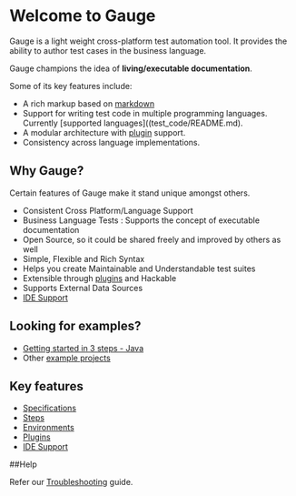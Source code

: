 # Welcome to Gauge

Gauge is a light weight cross-platform test automation tool. It provides the ability to author test cases in the business language.

Gauge champions the idea of **living/executable documentation**.

Some of its key features include:

* A rich markup based on [markdown](https://en.wikipedia.org/wiki/Markdown)
* Support for writing test code in multiple programming languages. Currently [supported languages]((test_code/README.md).
* A modular architecture with [plugin](plugins/README.md) support.
* Consistency across language implementations.

## Why Gauge?

Certain features of Gauge make it stand unique amongst others.

* Consistent Cross Platform/Language Support
* Business Language Tests : Supports the concept of executable documentation
* Open Source, so it could be shared freely and improved by others as well
* Simple, Flexible and Rich Syntax
* Helps you create Maintainable and Understandable test suites
* Extensible through [plugins](plugins/README.md) and Hackable
* Supports External Data Sources
* [IDE Support](ide_support/README.md)

## Looking for examples?
* [Getting started in 3 steps - Java](https://github.com/getgauge/gauge/wiki/Getting-Started-in-3-Steps)
* Other [example projects](examples/examples.md)

## Key features
* [Specifications](specifications/README.md)
* [Steps](specifications/steps.md)
* [Environments](managing_environments/README.md)
* [Plugins](plugins/README.md)
* [IDE Support](ide_support/README.md)

##Help

Refer our [Troubleshooting](troubleshooting/troubleshooting.md) guide.
